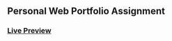 ## Personal Web Portfolio Assignment

### <a href="https://programmer-shaheb.github.io/personal-web-portfolio/index.html">Live Preview</a>
